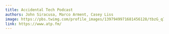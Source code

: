 ```yaml
---
title: Accidental Tech Podcast
authors: John Siracusa, Marco Arment, Casey Liss
image: https://pbs.twimg.com/profile_images/1397949971681456128/tbzG_q7m_400x400.jpg
link: https://www.atp.fm/
---
```

